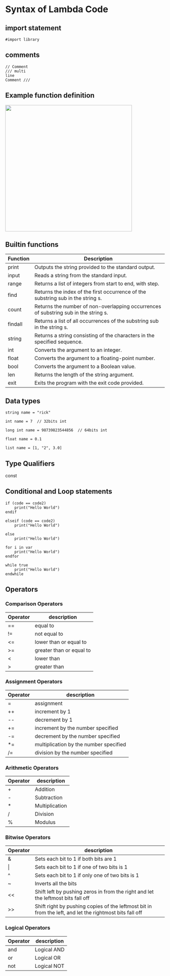 # Syntax of Lambda Code
## import statement
```
#import library 
```

## comments
```
// Comment
/// multi  
line
Comment ///
```

## Example function definition
<img src="https://user-images.githubusercontent.com/69071143/149722181-b8ded6f9-a0cc-472d-8ef4-25a75fe95c99.png" width=400>

## Builtin functions

Function | Description   
--- | ---
print         | Outputs the string provided to the standard output.
input      | Reads a string from the standard input.      
range | Returns a list of integers from start to end, with step.
find | Returns the index of the first occurrence of the substring sub in the string s.
count | Returns the number of non-overlapping occurrences of substring sub in the string s.
findall | Returns a list of all occurrences of the substring sub in the string s.
string | Returns a string consisting of the characters in the specified sequence.
int | Converts the argument to an integer.
float | Converts the argument to a floating-point number.
bool | Converts the argument to a Boolean value.
len | Returns the length of the string argument.
exit | Exits the program with the exit code provided. 

## Data types
```
string name = "rick"
```
```
int name = 7  // 32bits int
```
```
long int name = 98739823544856  // 64bits int
```
```
float name = 0.1
```
```
list name = [1, "2", 3.0]
```
## Type Qualifiers
const

## Conditional and Loop statements
```
if (code == code2)
    print("Hello World")
endif
```
```
elseif (code == code2)
    print("Hello World")
```
```
else 
    print("Hello World")
```
```
for i in var
    print("Hello World")
endfor
```
```
while true
    print("Hello World")
endwhile
```

## Operators

### Comparison Operators
Operator | description
--- | ---
== | equal to<br>
!= | not equal to<br>
<= | lower than or equal to<br>
\>= | greater than or equal to<br>
< | lower than <br>
\> | greater than <br>

### Assignment Operators
Operator | description
--- | ---
= |assignment <br>
++ |increment by 1 <br>
-- |decrement by 1 <br>
+= |increment by the number specified<br>
-= |decrement by the number specified<br>
*= |multiplication by the number specified<br>
/= |division by the number specified<br>

### Arithmetic Operators
Operator | description
--- | ---
\+ |Addition<br>
\- |Subtraction<br>
\* |Multiplication<br>
\/ |Division<br>
% |Modulus

### Bitwise Operators
Operator | description
--- | ---
& |Sets each bit to 1 if both bits are 1<br>
\| |Sets each bit to 1 if one of two bits is 1<br>
^ |Sets each bit to 1 if only one of two bits is 1<br>
~ |Inverts all the bits<br>
<< |Shift left by pushing zeros in from the right and let the leftmost bits fall off<br>
\>> |Shift right by pushing copies of the leftmost bit in from the left, and let the rightmost bits fall off

### Logical Operators
Operator | description
--- | ---
and | Logical AND
or | Logical OR
not | Logical NOT
